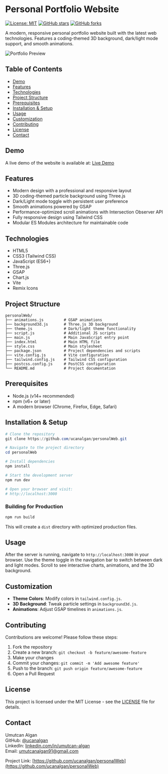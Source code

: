 # Personal Portfolio Website

[![License: MIT](https://img.shields.io/badge/License-MIT-yellow.svg)](LICENSE)
[![GitHub stars](https://img.shields.io/github/stars/ucanalgan/personalWeb?style=social)](https://github.com/ucanalgan/personalWeb/stargazers)
[![GitHub forks](https://img.shields.io/github/forks/ucanalgan/personalWeb?style=social)](https://github.com/ucanalgan/personalWeb/network/members)

A modern, responsive personal portfolio website built with the latest web technologies. Features a coding-themed 3D background, dark/light mode support, and smooth animations.

![Portfolio Preview](images/image.png)

## Table of Contents

- [Demo](#demo)
- [Features](#features)
- [Technologies](#technologies)
- [Project Structure](#project-structure)
- [Prerequisites](#prerequisites)
- [Installation & Setup](#installation--setup)
- [Usage](#usage)
- [Customization](#customization)
- [Contributing](#contributing)
- [License](#license)
- [Contact](#contact)

## Demo

A live demo of the website is available at: [Live Demo](https://ucanalgan.github.io/personalWeb)

## Features

- Modern design with a professional and responsive layout
- 3D coding-themed particle background using Three.js
- Dark/Light mode toggle with persistent user preference
- Smooth animations powered by GSAP
- Performance-optimized scroll animations with Intersection Observer API
- Fully responsive design using Tailwind CSS
- Modular ES Modules architecture for maintainable code

## Technologies

- HTML5
- CSS3 (Tailwind CSS)
- JavaScript (ES6+)
- Three.js
- GSAP
- Chart.js
- Vite
- Remix Icons

## Project Structure

```
personalWeb/
├── animations.js         # GSAP animations
├── background3d.js       # Three.js 3D background
├── theme.js              # Dark/light theme functionality
├── script.js             # Additional JS scripts
├── main.js               # Main JavaScript entry point
├── index.html            # Main HTML file
├── style.css             # Main stylesheet
├── package.json          # Project dependencies and scripts
├── vite.config.js        # Vite configuration
├── tailwind.config.js    # Tailwind CSS configuration
├── postcss.config.js     # PostCSS configuration
└── README.md             # Project documentation
```

## Prerequisites

- Node.js (v14+ recommended)
- npm (v6+ or later)
- A modern browser (Chrome, Firefox, Edge, Safari)

## Installation & Setup

```powershell
# Clone the repository
git clone https://github.com/ucanalgan/personalWeb.git

# Navigate to the project directory
cd personalWeb

# Install dependencies
npm install

# Start the development server
npm run dev

# Open your browser and visit:
# http://localhost:3000
```

### Building for Production

```powershell
npm run build
```

This will create a `dist` directory with optimized production files.

## Usage

After the server is running, navigate to `http://localhost:3000` in your browser. Use the theme toggle in the navigation bar to switch between dark and light modes. Scroll to see interactive charts, animations, and the 3D background.

## Customization

- **Theme Colors**: Modify colors in `tailwind.config.js`.
- **3D Background**: Tweak particle settings in `background3d.js`.
- **Animations**: Adjust GSAP timelines in `animations.js`.

## Contributing

Contributions are welcome! Please follow these steps:

1. Fork the repository
2. Create a new branch: `git checkout -b feature/awesome-feature`
3. Make your changes
4. Commit your changes: `git commit -m 'Add awesome feature'`
5. Push to the branch: `git push origin feature/awesome-feature`
6. Open a Pull Request

## License

This project is licensed under the MIT License - see the [LICENSE](LICENSE) file for details.

## Contact

Umutcan Algan  
GitHub: [@ucanalgan](https://github.com/ucanalgan)  
LinkedIn: [linkedin.com/in/umutcan-algan](https://www.linkedin.com/in/umutcan-algan/)  
Email: umutcanalgan91@gmail.com

Project Link: [https://github.com/ucanalgan/personalWeb](https://github.com/ucanalgan/personalWeb)